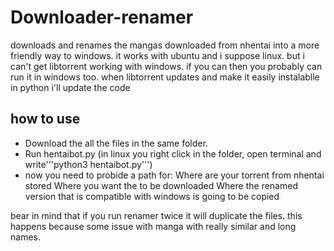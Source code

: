 # Downloader-renamer
downloads and renames the mangas downloaded from nhentai into a more friendly way to windows. 
it works with ubuntu and i suppose linux. but i can't get libtorrent working with windows. if you can then you probably can run it in windows too.
when libtorrent updates and make it easily instalablle in python i'll update the code

## how to use

* Download the all the files in the same folder.
* Run hentaibot.py (in linux you right click in the folder, open terminal and write'''python3 hentaibot.py''')
* now you need to probide a path for:
Where are your torrent from nhentai stored
Where you want the to be downloaded
Where the renamed version that is compatible with windows is going to be copied

bear in mind that if you run renamer twice it will duplicate the files. this happens because some issue with manga with really similar and long names.
